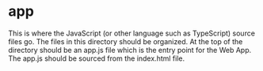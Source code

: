 # app
This is where the JavaScript (or other language such as TypeScript) source files go. The files
in this directory should be organized. At the top of the directory should be an app.js file
which is the entry point for the Web App. The app.js should be sourced from the index.html
file.
